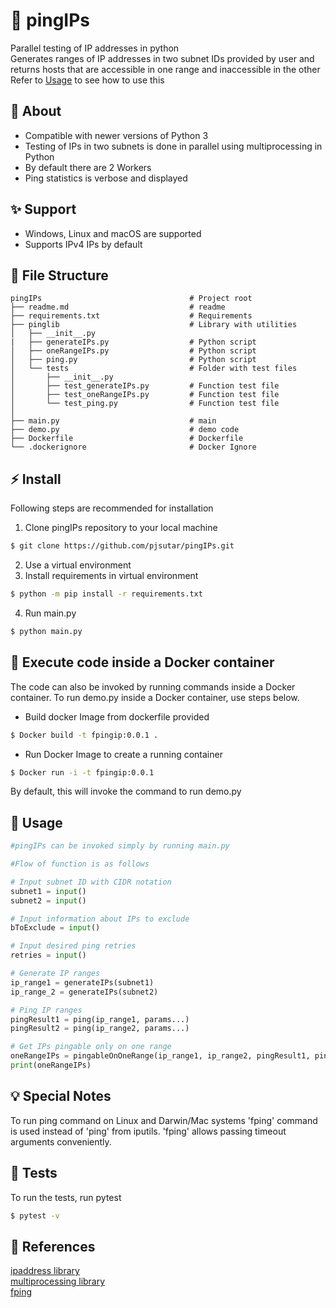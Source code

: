 # :rocket: pingIPs
Parallel testing of IP addresses in python  
Generates ranges of IP addresses in two subnet IDs provided by user and returns hosts that are accessible in one range and inaccessible in the other  
Refer to [Usage](#memo-usage) to see how to use this

## :tada: About
- Compatible with newer versions of Python 3
- Testing of IPs in two subnets is done in parallel using multiprocessing in Python
- By default there are 2 Workers
- Ping statistics is verbose and displayed

## :sparkles: Support
- Windows, Linux and macOS are supported
- Supports IPv4 IPs by default

## :file_folder: File Structure

    pingIPs                                 # Project root
    ├── readme.md                           # readme
    ├── requirements.txt                    # Requirements
    ├── pinglib                             # Library with utilities
    │   ├── __init__.py            
    |   ├── generateIPs.py                  # Python script
    │   ├── oneRangeIPs.py                  # Python script
    │   ├── ping.py                         # Python script
    │   └── tests                           # Folder with test files
    │       ├── __init__.py                 
    │       ├── test_generateIPs.py         # Function test file
    │       ├── test_oneRangeIPs.py         # Function test file
    │       └── test_ping.py                # Function test file
    │
    ├── main.py                             # main
    ├── demo.py                             # demo code
    ├── Dockerfile                          # Dockerfile
    └── .dockerignore                       # Docker Ignore

## :zap: Install
Following steps are recommended for installation

1. Clone pingIPs repository to your local machine
```bash
$ git clone https://github.com/pjsutar/pingIPs.git
```
2. Use a virtual environment
3. Install requirements in virtual environment
```bash
$ python -m pip install -r requirements.txt
```
4. Run main.py
```bash
$ python main.py
```

## :ship: Execute code inside a Docker container
The code can also be invoked by running commands inside 
a Docker container. To run demo.py inside a Docker container, 
use steps below.
- Build docker Image from dockerfile provided
```bash
$ Docker build -t fpingip:0.0.1 .
```
- Run Docker Image to create a running container
```bash
$ Docker run -i -t fpingip:0.0.1
```
By default, this will invoke the command to run demo.py

## :memo: Usage

```python
#pingIPs can be invoked simply by running main.py

#Flow of function is as follows

# Input subnet ID with CIDR notation
subnet1 = input()
subnet2 = input()

# Input information about IPs to exclude
bToExclude = input()

# Input desired ping retries
retries = input()

# Generate IP ranges
ip_range1 = generateIPs(subnet1)
ip_range_2 = generateIPs(subnet2)

# Ping IP ranges
pingResult1 = ping(ip_range1, params...)
pingResult2 = ping(ip_range2, params...)

# Get IPs pingable only on one range
oneRangeIPs = pingableOnOneRange(ip_range1, ip_range2, pingResult1, pingResult2)
print(oneRangeIPs)
```

## :bulb: Special Notes
To run ping command on Linux and Darwin/Mac systems 'fping' command is used 
instead of 'ping' from iputils. 'fping' allows passing timeout arguments conveniently.

## :rotating_light: Tests
To run the tests, run pytest

```bash
$ pytest -v
```

## :scroll: References

[ipaddress library](https://docs.python.org/3/library/ipaddress.html)  
[multiprocessing library](https://docs.python.org/3/library/multiprocessing.html)  
[fping](https://fping.org/fping.1.html)

